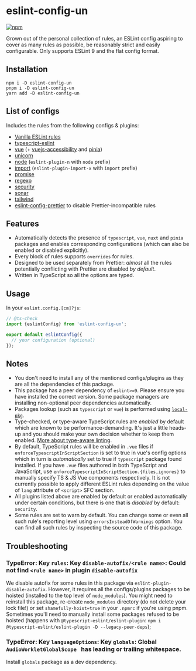 # eslint-config-un

[![npm](https://img.shields.io/npm/v/eslint-config-un)](https://www.npmjs.com/package/esling-config-un)

Grown out of the personal collection of rules, an ESLint config aspiring to cover as many rules as possible, be reasonably strict and easily configurable. Only supports ESLint 9 and the flat config format.

## Installation

```shell
npm i -D eslint-config-un
pnpm i -D eslint-config-un
yarn add -D eslint-config-un
```

## List of configs

Includes the rules from the following configs & plugins:
- [Vanilla ESLint rules](https://eslint.org/docs/latest/rules/)
- [typescript-eslint](https://typescript-eslint.io/rules/)
- [vue](https://eslint.vuejs.org/rules/) (+ [vuejs-accessibility](https://www.npmjs.com/package/eslint-plugin-vuejs-accessibility) and [pinia](https://www.npmjs.com/package/eslint-plugin-pinia))
- [unicorn](https://www.npmjs.com/package/eslint-plugin-unicorn)
- [node](https://www.npmjs.com/package/eslint-plugin-n) (`eslint-plugin-n` with `node` prefix)
- [import](https://www.npmjs.com/package/eslint-plugin-import-x) (`eslint-plugin-import-x` with `import` prefix)
- [promise](https://www.npmjs.com/package/eslint-plugin-promise)
- [regexp](https://www.npmjs.com/package/eslint-plugin-regexp)
- [security](https://www.npmjs.com/package/eslint-plugin-security)
- [sonar](https://www.npmjs.com/package/eslint-plugin-sonarjs)
- [tailwind](https://www.npmjs.com/package/eslint-plugin-tailwindcss)
- [eslint-config-prettier](https://www.npmjs.com/package/eslint-config-prettier) to disable Prettier-incompatible rules

## Features

- Automatically detects the presence of `typescript`, `vue`, `nuxt` and `pinia` packages and enables corresponding configurations (which can also be enabled or disabled explicitly).
- Every block of rules supports `overrides` for rules.
- Designed to be used separately from Prettier: *almost* all the rules potentially conflicting with Prettier are disabled *by default*.
- Written in TypeScript so all the options are typed.

## Usage

In your `eslint.config.[cm]?js`:

```js
// @ts-check
import {eslintConfig} from 'eslint-config-un';

export default eslintConfig({
  // your configuration (optional)
});
```

## Notes

- You don't need to install any of the mentioned configs/plugins as they are all the dependencies of this package.
- This package has a peer dependency of `eslint>=9`. Please ensure you have installed the correct version. Some package managers are installing non-optional peer dependencies automatically.
- Packages lookup (such as `typescript` or `vue`) is performed using [`local-pkg`](https://www.npmjs.com/package/local-pkg).
- Type-checked, or type-aware TypeScript rules are *enabled* by default which are known to be performance-demanding. It's just a little heads-up and you should make your own decision whether to keep them enabled. [More about type-aware linting](https://typescript-eslint.io/getting-started/typed-linting).
- By default, TypeScript rules will be enabled in `.vue` files if `enforceTypescriptInScriptSection` is set to true in vue's config options which in turn is *automatically* set to true if `typescript` package found installed. If you have `.vue` files authored in both TypeScript and JavaScript, use `enforceTypescriptInScriptSection.{files,ignores}` to manually specify TS & JS Vue components respectively. It is not currently possible to apply different ESLint rules depending on the value of `lang` attribute of `<script>` SFC section.
- All plugins listed above are enabled by default or enabled automatically under certain conditions, but there is one that is *disabled* by default: `security`.
- Some rules are set to warn by default. You can change some or even all such rule's reporting level using `errorsInsteadOfWarnings` option. You can find all such rules by inspecting the source code of this package.

## Troubleshooting

### TypeError: Key `rules`: Key `disable-autofix/<rule name>`: Could not find `<rule name>` in plugin `disable-autofix`

We disable autofix for some rules in this package via `eslint-plugin-disable-autofix`. However, it requires all the configs/plugins packages to be hoisted (installed to the top level of `node_modules`). You might need to reinstall this package, re-create `node_modules` directory (do not delete your lock file!) or set `shamefully-hoist=true` in your `.npmrc` if you're using pnpm. Sometimes you'll need to manually install some packages refused to be hoisted (happens with `@typescript-eslint/eslint-plugin`: `npm i @typescript-eslint/eslint-plugin -D --legacy-peer-deps`);

### TypeError: Key `languageOptions`: Key `globals`: Global `AudioWorkletGlobalScope ` has leading or trailing whitespace.

Install `globals` package as a dev dependency.